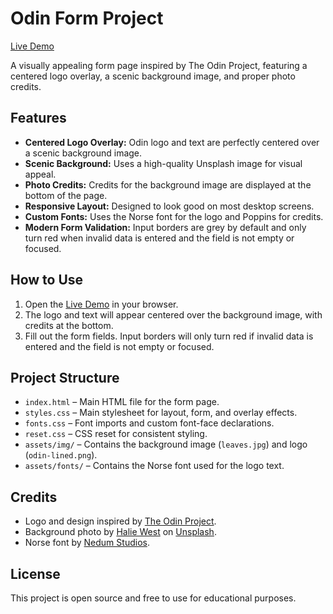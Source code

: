 # Odin Form Project

[Live Demo](https://binit2-1.github.io/odin-projects/form/)

A visually appealing form page inspired by The Odin Project, featuring a centered logo overlay, a scenic background image, and proper photo credits.

## Features

- **Centered Logo Overlay:** Odin logo and text are perfectly centered over a scenic background image.
- **Scenic Background:** Uses a high-quality Unsplash image for visual appeal.
- **Photo Credits:** Credits for the background image are displayed at the bottom of the page.
- **Responsive Layout:** Designed to look good on most desktop screens.
- **Custom Fonts:** Uses the Norse font for the logo and Poppins for credits.
- **Modern Form Validation:** Input borders are grey by default and only turn red when invalid data is entered and the field is not empty or focused.

## How to Use

1. Open the [Live Demo](https://binit2-1.github.io/odin-projects/form/) in your browser.
2. The logo and text will appear centered over the background image, with credits at the bottom.
3. Fill out the form fields. Input borders will only turn red if invalid data is entered and the field is not empty or focused.

## Project Structure

- `index.html` – Main HTML file for the form page.
- `styles.css` – Main stylesheet for layout, form, and overlay effects.
- `fonts.css` – Font imports and custom font-face declarations.
- `reset.css` – CSS reset for consistent styling.
- `assets/img/` – Contains the background image (`leaves.jpg`) and logo (`odin-lined.png`).
- `assets/fonts/` – Contains the Norse font used for the logo text.

## Credits

- Logo and design inspired by [The Odin Project](https://www.theodinproject.com/).
- Background photo by [Halie West](https://unsplash.com/@haliewest) on [Unsplash](https://unsplash.com/).
- Norse font by [Nedum Studios](https://www.dafont.com/norse.font).

## License

This project is open source and free to use for educational purposes.
